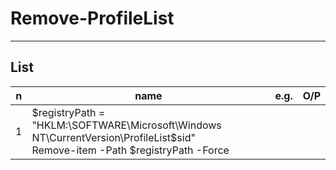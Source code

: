 # Remove-ProfileList

---

## List
|n|name|e.g.|O/P|
|-|----|----|---|
|1|$registryPath = "HKLM:\SOFTWARE\Microsoft\Windows NT\CurrentVersion\ProfileList\$sid"<br/>Remove-item -Path $registryPath -Force
